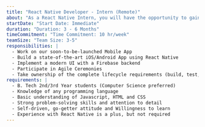 ```yaml
---
title: "React Native Developer - Intern (Remote)"
about: "As a React Native Intern, you will have the opportunity to gain practical experience in developing mobile applications using React Native, a popular framework for building cross-platform apps. You will contribute to the development of mobile applications that will be crucial to Kiran Foundation's Growth. This internship is designed to provide hands-on learning and exposure to real-world projects, fostering your growth as a mobile app developer."
startDate: "Start Date: Immediate"
duration: "Duration: 3 - 6 Months"
timeCommitment: "Time Commitment: 10 hr/week"
teamSize: "Team Size: 3-5"
responsibilities: |
  - Work on our soon-to-be-launched Mobile App
  - Build a state-of-the-art iOS/Android App using React Native
  - Implement a modern UI with a Firebase backend
  - Participate in Agile Ceremonies
  - Take ownership of the complete lifecycle requirements (build, test, and deploy)
requirements: |
  - B. Tech 2nd/3rd Year students (Computer Science preferred)
  - Knowledge of any programming language
  - Basic understanding of Javascript, HTML and CSS
  - Strong problem-solving skills and attention to detail
  - Self-driven, go-getter attitude and Willingness to learn
  - Experience with React Native is a plus, but not required
---
```

